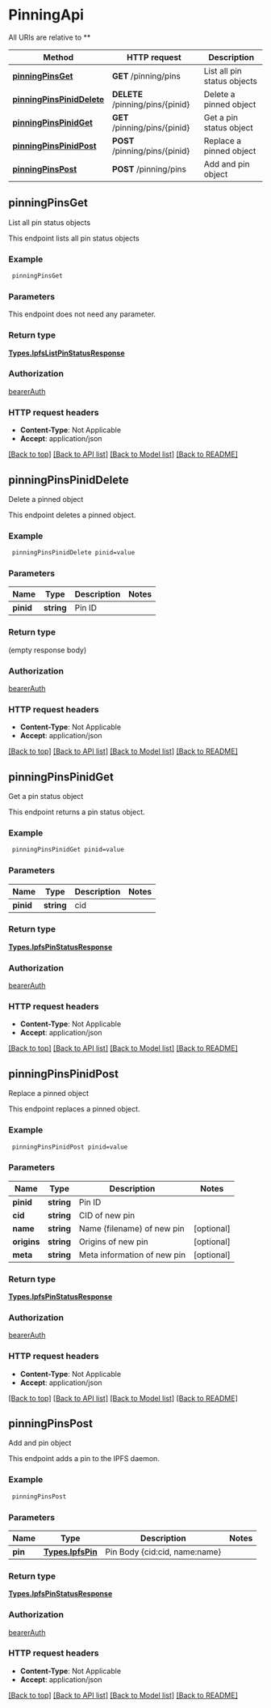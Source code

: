 # PinningApi

All URIs are relative to **

Method | HTTP request | Description
------------- | ------------- | -------------
[**pinningPinsGet**](PinningApi.md#pinningPinsGet) | **GET** /pinning/pins | List all pin status objects
[**pinningPinsPinidDelete**](PinningApi.md#pinningPinsPinidDelete) | **DELETE** /pinning/pins/{pinid} | Delete a pinned object
[**pinningPinsPinidGet**](PinningApi.md#pinningPinsPinidGet) | **GET** /pinning/pins/{pinid} | Get a pin status object
[**pinningPinsPinidPost**](PinningApi.md#pinningPinsPinidPost) | **POST** /pinning/pins/{pinid} | Replace a pinned object
[**pinningPinsPost**](PinningApi.md#pinningPinsPost) | **POST** /pinning/pins | Add and pin object


## **pinningPinsGet**

List all pin status objects

This endpoint lists all pin status objects

### Example
```bash
 pinningPinsGet
```

### Parameters
This endpoint does not need any parameter.

### Return type

[**Types.IpfsListPinStatusResponse**](Types.IpfsListPinStatusResponse.md)

### Authorization

[bearerAuth](../README.md#bearerAuth)

### HTTP request headers

 - **Content-Type**: Not Applicable
 - **Accept**: application/json

[[Back to top]](#) [[Back to API list]](../README.md#documentation-for-api-endpoints) [[Back to Model list]](../README.md#documentation-for-models) [[Back to README]](../README.md)

## **pinningPinsPinidDelete**

Delete a pinned object

This endpoint deletes a pinned object.

### Example
```bash
 pinningPinsPinidDelete pinid=value
```

### Parameters

Name | Type | Description  | Notes
------------- | ------------- | ------------- | -------------
 **pinid** | **string** | Pin ID |

### Return type

(empty response body)

### Authorization

[bearerAuth](../README.md#bearerAuth)

### HTTP request headers

 - **Content-Type**: Not Applicable
 - **Accept**: application/json

[[Back to top]](#) [[Back to API list]](../README.md#documentation-for-api-endpoints) [[Back to Model list]](../README.md#documentation-for-models) [[Back to README]](../README.md)

## **pinningPinsPinidGet**

Get a pin status object

This endpoint returns a pin status object.

### Example
```bash
 pinningPinsPinidGet pinid=value
```

### Parameters

Name | Type | Description  | Notes
------------- | ------------- | ------------- | -------------
 **pinid** | **string** | cid |

### Return type

[**Types.IpfsPinStatusResponse**](Types.IpfsPinStatusResponse.md)

### Authorization

[bearerAuth](../README.md#bearerAuth)

### HTTP request headers

 - **Content-Type**: Not Applicable
 - **Accept**: application/json

[[Back to top]](#) [[Back to API list]](../README.md#documentation-for-api-endpoints) [[Back to Model list]](../README.md#documentation-for-models) [[Back to README]](../README.md)

## **pinningPinsPinidPost**

Replace a pinned object

This endpoint replaces a pinned object.

### Example
```bash
 pinningPinsPinidPost pinid=value
```

### Parameters

Name | Type | Description  | Notes
------------- | ------------- | ------------- | -------------
 **pinid** | **string** | Pin ID |
 **cid** | **string** | CID of new pin |
 **name** | **string** | Name (filename) of new pin | [optional]
 **origins** | **string** | Origins of new pin | [optional]
 **meta** | **string** | Meta information of new pin | [optional]

### Return type

[**Types.IpfsPinStatusResponse**](Types.IpfsPinStatusResponse.md)

### Authorization

[bearerAuth](../README.md#bearerAuth)

### HTTP request headers

 - **Content-Type**: Not Applicable
 - **Accept**: application/json

[[Back to top]](#) [[Back to API list]](../README.md#documentation-for-api-endpoints) [[Back to Model list]](../README.md#documentation-for-models) [[Back to README]](../README.md)

## **pinningPinsPost**

Add and pin object

This endpoint adds a pin to the IPFS daemon.

### Example
```bash
 pinningPinsPost
```

### Parameters

Name | Type | Description  | Notes
------------- | ------------- | ------------- | -------------
 **pin** | [**Types.IpfsPin**](Types.IpfsPin.md) | Pin Body {cid:cid, name:name} |

### Return type

[**Types.IpfsPinStatusResponse**](Types.IpfsPinStatusResponse.md)

### Authorization

[bearerAuth](../README.md#bearerAuth)

### HTTP request headers

 - **Content-Type**: Not Applicable
 - **Accept**: application/json

[[Back to top]](#) [[Back to API list]](../README.md#documentation-for-api-endpoints) [[Back to Model list]](../README.md#documentation-for-models) [[Back to README]](../README.md)

